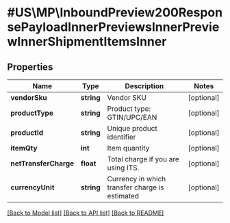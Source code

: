 # #US\MP\InboundPreview200ResponsePayloadInnerPreviewsInnerPreviewInnerShipmentItemsInner

## Properties

Name | Type | Description | Notes
------------ | ------------- | ------------- | -------------
**vendorSku** | **string** | Vendor SKU | [optional]
**productType** | **string** | Product type: GTIN/UPC/EAN | [optional]
**productId** | **string** | Unique product identifier | [optional]
**itemQty** | **int** | Item quantity | [optional]
**netTransferCharge** | **float** | Total charge if you are using ITS. | [optional]
**currencyUnit** | **string** | Currency in which transfer charge is estimated | [optional]


[[Back to Model list]](../) [[Back to API list]](../../Api/US/MP) [[Back to README]](../../README.md)
